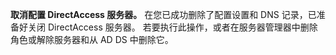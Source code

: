 **取消配置 DirectAccess 服务器。** 在您已成功删除了配置设置和 DNS 记录，已准备好关闭 DirectAccess 服务器。 若要执行此操作，或者在服务器管理器中删除角色或解除服务器和从 AD DS 中删除它。